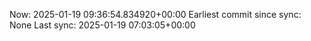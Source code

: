 Now: 2025-01-19 09:36:54.834920+00:00 Earliest commit since sync: None Last sync: 2025-01-19 07:03:05+00:00
